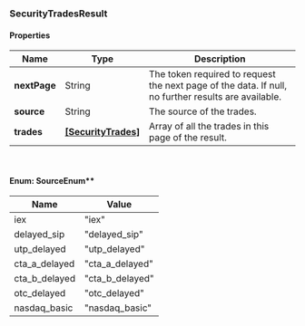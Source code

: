 
[//]: # (CLASS:SecurityTradesResult)

[//]: # (KIND:object)

### SecurityTradesResult

#### Properties

[//]: # (START_DEFINITION)

Name | Type | Description
------------ | ------------- | -------------
**nextPage** | String | The token required to request the next page of the data. If null, no further results are available. &nbsp;
**source** | String | The source of the trades. &nbsp;
**trades** | [**[SecurityTrades]**](SecurityTrades.md) | Array of all the trades in this page of the result. &nbsp;

[//]: # (END_DEFINITION)


[//]: # (CONTAINED_CLASS:SecurityTrades)



<br/>

#### Enum: SourceEnum**

Name | Value
---- | -----
iex | &quot;iex&quot;
delayed_sip | &quot;delayed_sip&quot;
utp_delayed | &quot;utp_delayed&quot;
cta_a_delayed | &quot;cta_a_delayed&quot;
cta_b_delayed | &quot;cta_b_delayed&quot;
otc_delayed | &quot;otc_delayed&quot;
nasdaq_basic | &quot;nasdaq_basic&quot;



